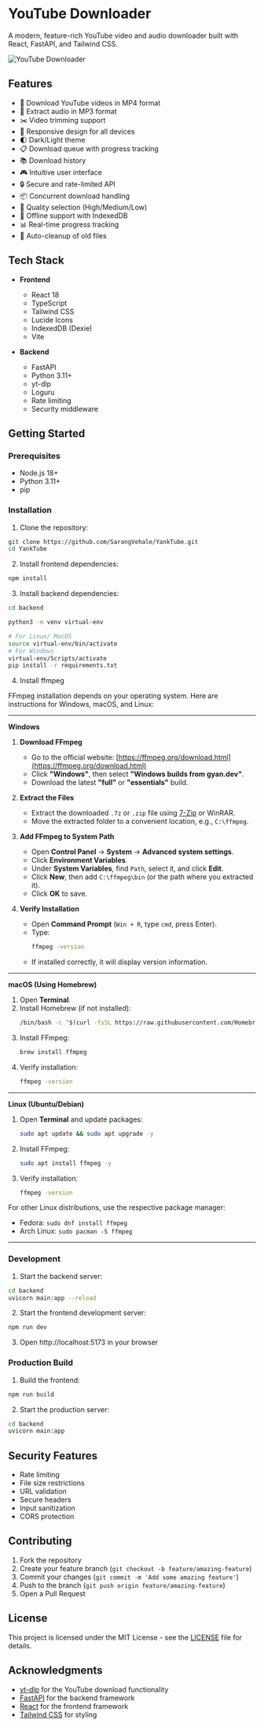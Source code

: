 # YouTube Downloader

A modern, feature-rich YouTube video and audio downloader built with React, FastAPI, and Tailwind CSS.

![YouTube Downloader](preview.png)

## Features

- 🎥 Download YouTube videos in MP4 format
- 🎵 Extract audio in MP3 format
- ✂️ Video trimming support
- 📱 Responsive design for all devices
- 🌓 Dark/Light theme
- 📋 Download queue with progress tracking
- 📚 Download history
- 🎮 Intuitive user interface
- 🔒 Secure and rate-limited API
- 📦 Concurrent download handling
- 🎯 Quality selection (High/Medium/Low)
- 💾 Offline support with IndexedDB
- 📊 Real-time progress tracking
- 🔄 Auto-cleanup of old files

## Tech Stack

- **Frontend**
  - React 18
  - TypeScript
  - Tailwind CSS
  - Lucide Icons
  - IndexedDB (Dexie)
  - Vite

- **Backend**
  - FastAPI
  - Python 3.11+
  - yt-dlp
  - Loguru
  - Rate limiting
  - Security middleware

## Getting Started

### Prerequisites

- Node.js 18+
- Python 3.11+
- pip

### Installation

1. Clone the repository:
```bash
git clone https://github.com/SarangVehale/YankTube.git
cd YankTube
```

2. Install frontend dependencies:
```bash
npm install
```

3. Install backend dependencies:
```bash
cd backend

python3 -m venv virtual-env

# For Linux/ MacOS 
source virtual-env/bin/activate
# For Windows
virtual-env/Scripts/activate
pip install -r requirements.txt
```
4. Install ffmpeg

FFmpeg installation depends on your operating system. Here are instructions for Windows, macOS, and Linux:

---

**Windows**
1. **Download FFmpeg**  
   - Go to the official website: [https://ffmpeg.org/download.html](https://ffmpeg.org/download.html)  
   - Click **"Windows"**, then select **"Windows builds from gyan.dev"**.  
   - Download the latest **"full"** or **"essentials"** build.

2. **Extract the Files**  
   - Extract the downloaded `.7z` or `.zip` file using [7-Zip](https://www.7-zip.org/) or WinRAR.  
   - Move the extracted folder to a convenient location, e.g., `C:\ffmpeg`.

3. **Add FFmpeg to System Path**  
   - Open **Control Panel** → **System** → **Advanced system settings**.  
   - Click **Environment Variables**.  
   - Under **System Variables**, find `Path`, select it, and click **Edit**.  
   - Click **New**, then add `C:\ffmpeg\bin` (or the path where you extracted it).  
   - Click **OK** to save.

4. **Verify Installation**  
   - Open **Command Prompt** (`Win + R`, type `cmd`, press Enter).  
   - Type:  
     ```sh
     ffmpeg -version
     ```
   - If installed correctly, it will display version information.

---
**macOS (Using Homebrew)**
1. Open **Terminal**.
2. Install Homebrew (if not installed):
   ```sh
   /bin/bash -c "$(curl -fsSL https://raw.githubusercontent.com/Homebrew/install/HEAD/install.sh)"
   ```
3. Install FFmpeg:
   ```sh
   brew install ffmpeg
   ```
4. Verify installation:
   ```sh
   ffmpeg -version
   ```

---
**Linux (Ubuntu/Debian)**
1. Open **Terminal** and update packages:
   ```sh
   sudo apt update && sudo apt upgrade -y
   ```
2. Install FFmpeg:
   ```sh
   sudo apt install ffmpeg -y
   ```
3. Verify installation:
   ```sh
   ffmpeg -version
   ```

For other Linux distributions, use the respective package manager:
- Fedora: `sudo dnf install ffmpeg`
- Arch Linux: `sudo pacman -S ffmpeg`

---

### Development

1. Start the backend server:
```bash
cd backend
uvicorn main:app --reload
```

2. Start the frontend development server:
```bash
npm run dev
```

3. Open http://localhost:5173 in your browser

### Production Build

1. Build the frontend:
```bash
npm run build
```

2. Start the production server:
```bash
cd backend
uvicorn main:app
```

## Security Features

- Rate limiting
- File size restrictions
- URL validation
- Secure headers
- Input sanitization
- CORS protection

## Contributing

1. Fork the repository
2. Create your feature branch (`git checkout -b feature/amazing-feature`)
3. Commit your changes (`git commit -m 'Add some amazing feature'`)
4. Push to the branch (`git push origin feature/amazing-feature`)
5. Open a Pull Request

## License

This project is licensed under the MIT License - see the [LICENSE](LICENSE) file for details.

## Acknowledgments

- [yt-dlp](https://github.com/yt-dlp/yt-dlp) for the YouTube download functionality
- [FastAPI](https://fastapi.tiangolo.com/) for the backend framework
- [React](https://reactjs.org/) for the frontend framework
- [Tailwind CSS](https://tailwindcss.com/) for styling

